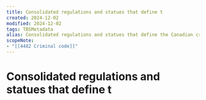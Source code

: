 ```yaml
---
title: Consolidated regulations and statues that define t
created: 2024-12-02
modified: 2024-12-02
tags: TBSMetadata
alias: Consolidated regulations and statues that define the Canadian criminal justice system.
scopeNote:
- "[[4482 Criminal code]]"
---
```

# Consolidated regulations and statues that define t

